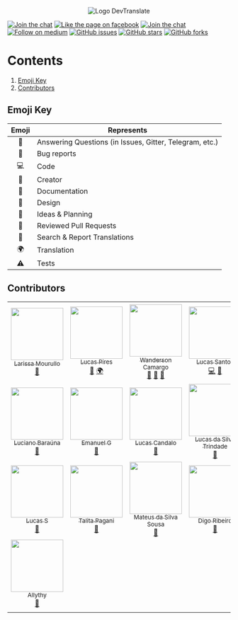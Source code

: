 <p align="center">
  <img src="http://i68.tinypic.com/idsuv7.png" alt="Logo DevTranslate"/>
</p>

[![Join the chat](https://img.shields.io/badge/gitter-join%20chat%20%E2%86%92-cc2b5e.svg?style=flat-square)](https://gitter.im/devtranslate/Lobby)
[![Like the page on facebook](https://img.shields.io/badge/facebook-like%20the%20page%20%E2%86%92-4267b2.svg?style=flat-square)](https://www.facebook.com/devtranslate/)
[![Join the chat](https://img.shields.io/badge/telegram-join%20chat%20%E2%86%92-0088cc.svg?style=flat-square)](https://telegram.me/devtranslate)
[![Follow on medium](https://img.shields.io/badge/medium-follow%20us%20%E2%86%92-02b875.svg?style=flat-square)](https://medium.com/devtranslate)
[![GitHub issues](https://img.shields.io/github/issues/devtranslate/about.svg?style=flat-square)](https://github.com/devtranslate/about/issues)
[![GitHub stars](https://img.shields.io/github/stars/devtranslate/about.svg?style=flat-square)](https://github.com/devtranslate/about/stargazers)
[![GitHub forks](https://img.shields.io/github/forks/devtranslate/about.svg?style=flat-square)](https://github.com/devtranslate/about/network)

# Contents
1. [Emoji Key](https://github.com/devtranslate/about/blob/master/CONTRIBUTORS.md#emoji-key)
2. [Contributors](https://github.com/devtranslate/about/blob/master/CONTRIBUTORS.md#contributors)

## Emoji Key
Emoji | Represents
:---: | ---
💬 | Answering Questions (in Issues, Gitter, Telegram, etc.)
🐛 | Bug reports
💻 | Code
👑 | Creator
📖 | Documentation
🎨 | Design
🤔 | Ideas & Planning
👀 | Reviewed Pull Requests
🔎 | Search & Report Translations
🌍 | Translation
⚠️ | Tests

## Contributors

|  |  |  |  |  |  |
| :---: | :---: | :---: | :---: | :---: | :---: |
| [<img src="https://avatars0.githubusercontent.com/u/20982222?v=4&s=460" width="118px;"/><br /><sub>Larissa Mourullo</sub>](https://github.com/larismourullo)<br />[👑](https://github.com/orgs/devtranslate/people "Creator") | [<img src="https://avatars1.githubusercontent.com/u/6232791?v=4&s=460" width="118px;"/><br /><sub>Lucas Pires</sub>](https://github.com/flyingluscas)<br />[💬](#question-flyingluscas "Answering Questions") [🌍](https://github.com/devtranslate/medium/commits?author=flyingluscas "Translation") | [<img src="https://avatars0.githubusercontent.com/u/5286703?v=4&s=460" width="118px;"/><br /><sub>Wanderson Camargo</sub>](https://github.com/wandersonwhcr)<br />[💬](https://github.com/devtranslate/devtranslate.github.io/issues/31 "Answering Questions") [📖](https://github.com/devtranslate/devtranslate.github.io/commits?author=wandersonwhcr "Documentation") [🤔](https://github.com/devtranslate/devtranslate.github.io/issues?q=is%3Aissue+author%3Awandersonwhcr "Ideas & Planning") | [<img src="https://avatars3.githubusercontent.com/u/3200560?v=4&s=460" width="118px;"/><br /><sub>Lucas Santos</sub>](https://github.com/khaosdoctor)<br />[💻](https://github.com/devtranslate/devtranslate.github.io/commits?author=khaosdoctor "Code") [🔎](https://github.com/devtranslate/devtranslate.github.io/pulls?q=is%3Apr+author%3Akhaosdoctor "Search & Report Translations") | [<img src="https://avatars0.githubusercontent.com/u/5731176?v=4&s=460" width="118px;"/><br /><sub>Tiago Danin</sub>](https://github.com/TiagoDanin)<br />[🔎](https://github.com/devtranslate/devtranslate.github.io/commits?author=TiagoDanin "Search & Report Translations") | [<img src="https://avatars0.githubusercontent.com/u/5417662?v=4&s=460" width="118px;"/><br /><sub>Ademílson F. Tonato</sub>](https://github.com/ftonato)<br />[💻](https://github.com/devtranslate/devtranslate.github.io/commits?author=ftonato "Code") |
| [<img src="https://avatars0.githubusercontent.com/u/1054454?v=4&s=460" width="118px;"/><br /><sub>Luciano Baraúna</sub>](https://github.com/lucianobarauna)<br />[🔎](https://github.com/devtranslate/devtranslate.github.io/commits?author=lucianobarauna "Search & Report Translations") | [<img src="https://avatars1.githubusercontent.com/u/20342656?v=4&s=460" width="118px;"/><br /><sub>Emanuel G</sub>](https://github.com/emanuelgsouza)<br />[🔎](https://github.com/devtranslate/devtranslate.github.io/issues?q=is%3Aissue+author%3Aemanuelgsouza "Search & Report Translations") | [<img src="https://avatars3.githubusercontent.com/u/11521746?v=4&s=460" width="118px;"/><br /><sub>Lucas Candalo</sub>](https://github.com/candalo)<br />[📖](https://github.com/devtranslate/devtranslate.github.io/issues?q=is%3Aissue+author%3Acandalo "Documentation") | [<img src="https://avatars1.githubusercontent.com/u/13908465?v=4&s=460" width="118px;"/><br /><sub>Lucas da Silva Trindade</sub>](https://github.com/Lucasktrindade)<br />[🐛](https://github.com/devtranslate/devtranslate.github.io/issues?q=is%3Aissue+author%3ALucasktrindade "Bug Reports") | [<img src="https://avatars0.githubusercontent.com/u/1318271?v=4&s=460" width="118px;"/><br /><sub>Fernando Moreira</sub>](https://github.com/nandomoreirame)<br />[🔎](https://github.com/devtranslate/devtranslate.github.io/issues?q=is%3Aissue+author%3Anandomoreirame "Search & Report Translations") | [<img src="https://avatars2.githubusercontent.com/u/3205036?v=4&s=460" width="118px;"/><br /><sub>Marcelo Ogeda</sub>](https://github.com/marceloogeda)<br />[🔎](https://github.com/devtranslate/devtranslate.github.io/issues?q=is%3Aissue+author%3Amarceloogeda "Search & Report Translations") |
[<img src="https://avatars3.githubusercontent.com/u/14945222?v=4&s=460" width="118px;"/><br /><sub>Lucas S</sub>](https://github.com/lucasjs)<br />[🔎](https://github.com/devtranslate/devtranslate.github.io/issues?q=is%3Aissue+author%3Alucasjs "Search & Report Translations") | [<img src="https://avatars3.githubusercontent.com/u/1838487?v=4&s=460" width="118px;"/><br /><sub>Talita Pagani</sub>](https://github.com/talitapagani)<br />[🔎](https://github.com/devtranslate/devtranslate.github.io/issues?q=is%3Aissue+author%3Atalitapagani "Search & Report Translations") | [<img src="https://avatars2.githubusercontent.com/u/13048705?v=4&s=460" width="118px;"/><br /><sub>Mateus da Silva Sousa</sub>](https://github.com/silvamateus)<br />[🔎](https://github.com/devtranslate/devtranslate.github.io/issues?q=is%3Aissue+author%3Asilvamateus "Search & Report Translations") | [<img src="https://avatars2.githubusercontent.com/u/7849450?v=4&s=460" width="118px;"/><br /><sub>Digo Ribeiro</sub>](https://github.com/digoribeiro)<br />[🔎](https://github.com/devtranslate/devtranslate.github.io/issues?q=is%3Aissue+author%3Adigoribeiro "Search & Report Translations") | [<img src="https://avatars0.githubusercontent.com/u/75607?v=4&s=460" width="118px;"/><br /><sub>Jean Carlo Nascimento</sub>](https://github.com/suissa)<br />[🔎](https://github.com/devtranslate/devtranslate.github.io/issues?q=is%3Aissue+author%3Asuissa "Search & Report Translations") | [<img src="https://avatars2.githubusercontent.com/u/19296668?v=4&s=460" width="118px;"/><br /><sub>Anthony Matheus R. C.</sub>](https://github.com/AnthonyMRodrigues)<br />[🔎](https://github.com/devtranslate/devtranslate.github.io/issues?q=is%3Aissue+author%3AAnthonyMRodrigues "Search & Report Translations") |
| [<img src="https://avatars3.githubusercontent.com/u/21327808?v=4&s=460" width="118px;"/><br /><sub>Allythy</sub>](https://github.com/Allythy)<br />[🔎](https://github.com/devtranslate/devtranslate.github.io/issues/created_by/allythy "Search & Report Translations") |
|  |  |  |  |  |  |
